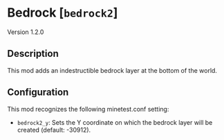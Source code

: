 # Bedrock [`bedrock2`]

Version 1.2.0

## Description
This mod adds an indestructible bedrock layer at the bottom of the world.

## Configuration
This mod recognizes the following minetest.conf setting:

* `bedrock2_y`: Sets the Y coordinate on which the bedrock layer will be created (default: -30912).
